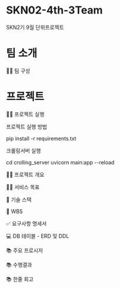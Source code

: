 # SKN02-4th-3Team
SKN2기 9월 단위프로젝트

#  팀 소개
👩‍🏫 팀 구성



#  프로젝트
👨‍🏫 프로젝트 실행

프로젝트 실행 방법

pip install -r requirements.txt

크롤링서버 실행 

cd crolling_server
uvicorn main:app --reload


👨‍🏫 프로젝트 개요


👩‍🏫 서비스 목표


🔨 기술 스택


📝 WBS


✅ 요구사항 명세서


💻 DB 테이블 - ERD 및 DDL


📚 주요 프로시저


📚 수행결과


📚 한줄 회고
